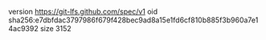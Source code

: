 version https://git-lfs.github.com/spec/v1
oid sha256:e7dbfdac3797986f679f428bec9ad8a15e1fd6cf810b885f3b960a7e14ac9392
size 3152

